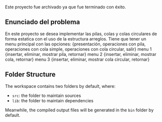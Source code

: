 Este proyecto fue archivado ya que fue terminado con éxito. 

## Enunciado del problema

En este proyecto se desea implementar las pilas, colas y colas circulares de forma estatica con el uso de la estructura arreglos. Tiene que tener un menu principal con las opciones: {presentación, operaciones con pila, operaciones con cola simple, operaciones con cola circular, salir}
menu 1 {insertar, eliminar, mostrar pila, retornar}
menu 2 {insertar, eliminar, mostrar cola, retornar}
menu 3 {insertar, eliminar, mostrar cola circular, retornar}

## Folder Structure

The workspace contains two folders by default, where:

- `src`: the folder to maintain sources
- `lib`: the folder to maintain dependencies

Meanwhile, the compiled output files will be generated in the `bin` folder by default.
